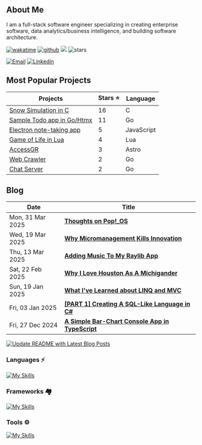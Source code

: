 ## About Me
I am a full-stack software engineer specializing in creating enterprise software, data analytics/business intelligence, and building software architecture.

[![wakatime](https://wakatime.com/badge/user/2156ce13-ae9d-4c0e-a543-89b2bddcd2f6.svg?style=flat-square)](https://wakatime.com/@2156ce13-ae9d-4c0e-a543-89b2bddcd2f6)
[![github](https://img.shields.io/github/followers/sieep-coding?logo=github&style=flat-square)](https://github.com/sieep-coding?tab=followers)
![](https://komarev.com/ghpvc/?username=alteryx-motives&color=orange&style=flat-square&base=6000) <img src="https://img.shields.io/github/stars/sieep-coding?label=Stars" alt="stars">

[![Email](https://img.shields.io/badge/Email-purple?style=for-the-badge&logo=ProtonMail&logoColor=white)](mailto:nickstambaugh@proton.me)
[![Linkedin](https://img.shields.io/badge/LinkedIn-0077B5?style=for-the-badge&logo=linkedin&logoColor=white)](https://www.linkedin.com/in/nick-s-694241139/)

## Most Popular Projects
| Projects | Stars ⭐ | Language |
| --- | --- | --- |
| [Snow Simulation in C](https://github.com/Sieep-Coding/snow-simulation) | 16 | C |
| [Sample Todo app in Go/Htmx](https://github.com/Sieep-Coding/todo-htmx-alpine-go) | 11 | Go |
| [Electron note-taking app](https://github.com/Sieep-Coding/notezone)   | 5 | JavaScript |
| [Game of Life in Lua](https://github.com/Sieep-Coding/game-of-life-lua)   | 4 | Lua |
| [AccessGR](https://github.com/Sieep-Coding/accessGR-site) | 3 | Astro |
| [Web Crawler](https://github.com/Sieep-Coding/web-crawler) | 2 | Go |
| [Chat Server](https://github.com/Sieep-Coding/chatserver) | 2 | Go |

## Blog
<!-- BLOG-POST-LIST:START -->

<!-- BLOG-POST-LIST:START -->
| Date | Title |
| --- | --- |
| Mon, 31 Mar 2025 | **[Thoughts on Pop!_OS](https://sieep-coding.github.io/posts/pop-os-is-a-great-os/)** |
| Wed, 19 Mar 2025 | **[Why Micromanagement Kills Innovation](https://sieep-coding.github.io/posts/Why-Micromanagement-Kills-Innovation/)** |
| Thu, 13 Mar 2025 | **[Adding Music To My Raylib App](https://sieep-coding.github.io/posts/adding-song-raylib-app/)** |
| Sat, 22 Feb 2025 | **[Why I Love Houston As A Michigander](https://sieep-coding.github.io/posts/houston/)** |
| Sun, 19 Jan 2025 | **[What I've Learned about LINQ and MVC](https://sieep-coding.github.io/posts/linq-and-entity/)** |
| Fri, 03 Jan 2025 | **[[PART 1] Creating A SQL-Like Language in C#](https://sieep-coding.github.io/posts/sql_fun_pt1/)** |
| Fri, 27 Dec 2024 | **[A Simple Bar-Chart Console App in TypeScript](https://sieep-coding.github.io/posts/ascii-chart/)** |

<!-- BLOG-POST-LIST:END -->

[![Update README with Latest Blog Posts](https://github.com/Sieep-Coding/Sieep-Coding/actions/workflows/update-blog.yml/badge.svg)](https://github.com/Sieep-Coding/Sieep-Coding/actions/workflows/update-blog.yml)

### Languages ⚡
[![My Skills](https://skillicons.dev/icons?i=cs,go,typescript,python,c,lua)](https://skillicons.dev)

### Frameworks 🏘
[![My Skills](https://skillicons.dev/icons?i=dotnet,react,tailwindcss,bootstrap,astro)](https://skillicons.dev)

### Tools ⚙️
[![My Skills](https://skillicons.dev/icons?i=visualstudio,mint,debian,sqlite,cmake,linux,powershell,bash,neovim,htmx,vscode,windows,vercel)](https://skillicons.dev)
